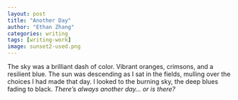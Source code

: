 ```yaml
---
layout: post
title: "Another Day"
author: "Ethan Zhang"
categories: writing
tags: [writing-work]
image: sunset2-used.png
---
```


<html>
  <head>
    <title>Another Day</title>
  </head>
  <body>
  <p>The sky was a brilliant dash of color. Vibrant oranges, crimsons, and a resilient blue. The sun was descending as I sat in the fields, mulling over the choices I had made that day. I looked to the burning sky, the deep blues fading to black. <i>There’s always another day… or is there?</i></p>

